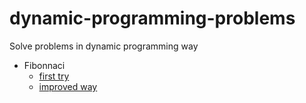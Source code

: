# dynamic-programming-problems

Solve problems in dynamic programming way

- Fibonnaci
  - [first try](./01-fibonacci/description.txt)
  - [improved way](./01-fibonacci-improve/description.txt)

